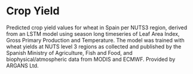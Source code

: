 # Crop Yield

Predicted crop yield values for wheat in Spain per NUTS3 region, derived from an LSTM model using season long timeseries of Leaf Area Index, Gross Primary Production and Temperature. The model was trained with wheat yields at NUTS level 3 regions as collected and published by the Spanish Ministry of Agriculture, Fish and Food, and biophysical/atmospheric data from MODIS and ECMWF. Provided by ARGANS Ltd.


